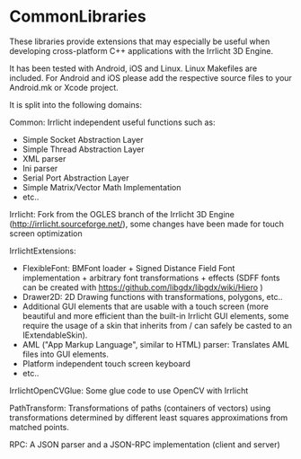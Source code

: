 CommonLibraries
================

These libraries provide extensions that may especially be useful when developing cross-platform C++ applications with the Irrlicht 3D Engine.

It has been tested with Android, iOS and Linux. Linux Makefiles are included. For Android and iOS please add the respective source files to your Android.mk or Xcode project.

It is split into the following domains:

Common: Irrlicht independent useful functions such as:
* Simple Socket Abstraction Layer
* Simple Thread Abstraction Layer
* XML parser
* Ini parser
* Serial Port Abstraction Layer
* Simple Matrix/Vector Math Implementation
* etc..

Irrlicht: Fork from the OGLES branch of the Irrlicht 3D Engine (http://irrlicht.sourceforge.net/), some changes have been made for touch screen optimization

IrrlichtExtensions:
* FlexibleFont: BMFont loader + Signed Distance Field Font implementation + arbitrary font transformations + effects (SDFF fonts can be created with https://github.com/libgdx/libgdx/wiki/Hiero )
* Drawer2D: 2D Drawing functions with transformations, polygons, etc..
* Additional GUI elements that are usable with a touch screen (more beautiful and more efficient than the built-in Irrlicht GUI elements, some require the usage of a skin that inherits from / can safely be casted to an IExtendableSkin).
* AML ("App Markup Language", similar to HTML) parser: Translates AML files into GUI elements.
* Platform independent touch screen keyboard
* etc..

IrrlichtOpenCVGlue: Some glue code to use OpenCV with Irrlicht

PathTransform: Transformations of paths (containers of vectors) using transformations determined by different least squares approximations from matched points.

RPC: A JSON parser and a JSON-RPC implementation (client and server)


